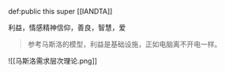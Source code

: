 def:public this super [[IANDTA]]

利益，情感精神信仰，善良，智慧，爱

> 参考马斯洛的模型，利益是基础设施，正如电脑离不开电一样。


![[马斯洛需求层次理论.png]]

